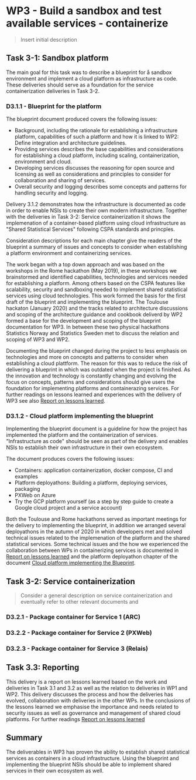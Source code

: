# WP3 - Build a sandbox and test available services - containerize

> Insert initial description

## Task 3-1: Sandbox platform
The main goal for this task was to describe a blueprint for å sandbox environment and implement a cloud platform as infrastructure as code. These deliveries should serve as a foundation for the service containerization deliveries in Task 3-2. 

### D3.1.1 - Blueprint for the platform
The blueprint document produced covers the following issues: 
* Background, including the rationale for establishing a infrastructure platform, capabilities of such a platform and how it is linked to WP2: Define integration and architecture guidelines.
* Providing services describes the base capabilities and considerations for establishing a cloud platform, including scaling, containerization, environment and cloud.
* Developing services discusses the reasoning for open source and licensing as well as considerations and principles to consider for collaboration and sharing of services.
* Overall security and logging describes some concepts and patterns for handling security and logging. 

Delivery 3.1.2 demonstrates how the infrastructure is documented as code in order to enable NSIs to create their own modern infrastructure. Together with the deliveries in Task 3-2: Service containerization it shows the implemenation of a container-based platform using cloud infrastructure as "Shared Statistical Services" following CSPA standards and princples. 

Consideration descriptions for each main chapter give the readers of the blueprint a summary of issues and concepts to consider when establishing a platform environment and containerizing services. 

The work began with a top down approach and was based on the workshops in the Rome hackathon (May 2019), in these workshops we brainstormed and identified capabilities, technologies and services needed for establishing a platform. Among others based on the CSPA features like scalability, security and sandboxing needed to implement shared statistical services using cloud technologies. This work formed the basis for the first draft of the blueprint and implementing the blueprint. The Toulouse hackaton (January 2020) and the tracks related to architecture discussions and scoping of the architecture guidance and cookbook deliverd by WP2 formed a base for the development and scoping of the blueprint documentation for WP3. In between these two physical hackathons Statistics Norway and Statistics Sweden met to discuss the relation and scoping of WP3 and WP2. 

Documenting the blueprint changed during the project to less emphasis on technologies and more on concepts and patterns to consider when establishing a cloud plattform. The reason for this was to reduce the risk of delivering a blueprint in which was outdated when the project is finished. As the innovation and technology is constantly changing and evolving the focus on concepts, patterns and considerations should give users the foundation for implementing platforms and containerazing services. For further readings on lessons learned and experiences with the delivery of WP3 see also [Report on lessons learned](https://ec.europa.eu/eurostat/cros/system/files/i3s_-_d3-3_final.pdf).

### D3.1.2 - Cloud platform implementing the blueprint
Implementing the blueprint document is a guideline for how the project has implemented the platform and the containerization of services. "Infrastructure as code" should be seen as part of the delivery and enables NSIs to establish their own infrastructure in their own ecosystem. 

The document produces covers the following issues: 
* Containers: application containerization, docker compose, CI and examples
* Platform deployathons: Building a platform, deploying services, packaging
* PXWeb on Azure
* Try the GCP platform yourself (as a step by step guide to create a Google cloud project and a service account)

Both the Toulouse and Rome hackathons served as important meetings for the delivery to implementing the blueprint, in addition we arranged several deployathons in the autumn of 2020 in which developers met and solved technical issues related to the implemenation of the platform and the shared statistical services. Some technical issues and the how we experienced the collaboration between WPs in containerizing services is documented in [Report on lessons learned](https://ec.europa.eu/eurostat/cros/system/files/i3s_-_d3-3_final.pdf) and the platform deployathon chapter of the document [Cloud platform implementing the Blueprint](https://ec.europa.eu/eurostat/cros/system/files/i3s_-_d3-1-2_final.pdf).

## Task 3-2: Service containerization

> Consider a general description on service containerization and eventually refer to other relevant documents and 

### D3.2.1 - Package container for Service 1 (ARC)

### D3.2.2 - Package container for Service 2 (PXWeb)

### D3.2.3 - Package container for Service 3 (Relais)

## Task 3.3: Reporting
This delivery is a report on lessons learned based on the work and deliveries in Task 3.1 and 3.2 as well as the relation to deliveries in WP1 and WP2. This delivery discusses the process and how the deliveries has evolved, collaboration with deliveries in the other WPs. In the conclusions of the lessons learned we emphasise the importance and needs related to security issues as well as governance and management of shared cloud platforms. For further readings [Report on lessons learned](https://ec.europa.eu/eurostat/cros/system/files/i3s_-_d3-3_final.pdf)

## Summary
The deliverables in WP3 has proven the ability to establish shared statistical services as containers in a cloud infrastructure. Using the blueprint and implementing the blueprint NSIs should be able to implement shared services in their own ecosystem as well.  

